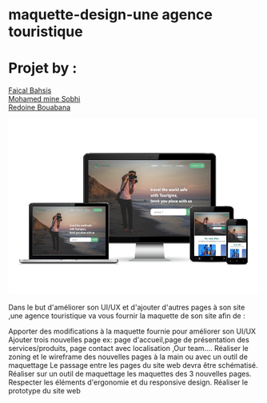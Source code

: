 # maquette-design-une agence touristique 

# Projet by :

<a href="https://github.com/faical23">Faical Bahsis</a><br/>
<a href="https://github.com/zolmine">Mohamed mine Sobhi</a><br/>
<a href="https://github.com/RBOUABANA">Redoine Bouabana</a>

<img src="Charte_ghraphique/images/responsive.png">


Dans le but d'améliorer son UI/UX et d'ajouter d'autres pages à son site ,une agence touristique va vous fournir la maquette de son site afin de :

Apporter des modifications à la maquette fournie pour améliorer son UI/UX
Ajouter trois nouvelles page ex: page d'accueil,page de présentation des services/produits, page contact avec localisation ,Our team….
Réaliser le zoning et le wireframe des nouvelles pages à la main ou avec un outil de maquettage Le passage entre les pages du site web devra être schématisé.
Réaliser sur un outil de maquettage les maquettes des 3 nouvelles pages.
Respecter les éléments d'ergonomie et du responsive design.
Réaliser le prototype du site web